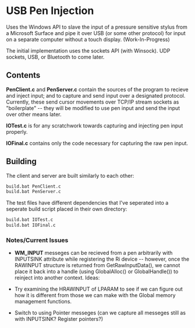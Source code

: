 # USB Pen Injection

Uses the Windows API to slave the input of a pressure sensitive stylus from a Microsoft Surface and pipe it
over USB (or some other protocol) for input on a separate computer without a touch display. (Work-In-Progress)

The initial implementation uses the sockets API (with Winsock). UDP sockets, USB, or Bluetooth to come later.

## Contents

**PenClient.c** and **PenServer.c** contain the sources of the program to recieve and inject input; and to capture and send input over a designated protocol. Currently, these send cursor movements over TCP/IP stream sockets as "boilerplate" -- they will be modified to use pen input and send the input over other means later.

**IOTest.c** is for any scratchwork towards capturing and injecting pen input properly.

**IOFinal.c** contains only the code necessary for capturing the raw pen input. 

## Building

The client and server are built similarly to each other:

```bash
build.bat PenClient.c
build.bat PenServer.c
```

The test files have different dependencies that I've seperated into a seperate build script placed in their own directory:

```bash
build.bat IOTest.c
build.bat IOFinal.c
```

### Notes/Current Issues

* **WM_INPUT** messeges can be recieved from a pen arbitrarily with INPUTSINK attribute while registering the Ri device -- however, once the RAWINPUT structure is returned from GetRawInputData(), we cannot place it back into a handle (using GlobalAlloc() or GlobalHandle()) to reinject into another context. Ideas:

 * Try examining the HRAWINPUT of LPARAM to see if we can figure out how it is different from those we can make with the Global memory management functions.

 * Switch to using Pointer messeges (can we capture all messeges still as with INPUTSINK? Register pointers?)